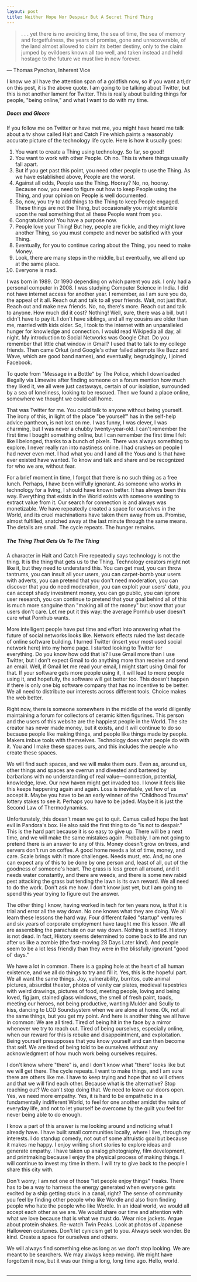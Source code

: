 ```yaml
---
layout: post
title: Neither Hope Nor Despair But A Secret Third Thing
---
```


<blockquote><p lang="en" dir="ltr">. . . yet there is no avoiding time, the sea of time, the sea of memory and forgetfulness, the years of promise, gone and unrecoverable, of the land almost allowed to claim its better destiny, only to the claim jumped by evildoers known all too well, and taken instead and held hostage to the future we must live in now forever.</p></blockquote>

 ―  Thomas Pynchon, Inherent Vice 

I know we all have the attention span of a goldfish now, so if you want a tl;dr on this post, it is the above quote. I am going to be talking about Twitter, but this is not another lament for Twitter. This is really about building things for people, "being online," and what I want to do with my time.

##### Doom and Gloom

If you follow me on Twitter or have met me, you might have heard me talk about a tv show called Halt and Catch Fire which paints a reasonably accurate picture of the technology life cycle. Here is how it usually goes:

1. You want to create a Thing using technology. So far, so good!
2. You want to work with other People. Oh no. This is where things usually fall apart.
3. But if you get past this point, you need other people to use the Thing. As we have established above, People are the worst.
4. Against all odds, People use the Thing. Hooray? No, no, hooray. Because now, you need to figure out how to keep People using the Thing, and your opinion on People is well documented.
5. So, now, you try to add things to the Thing to keep People engaged. These things are not the Thing, but occasionally you might stumble upon the real something that all these People want from you.
6. Congratulations! You have a purpose now.
7. People love your Thing! But hey, people are fickle, and they might love another Thing, so you must compete and never be satisfied with your Thing.
8. Eventually, for you to continue caring about the Thing, you need to make Money.
9. Look, there are many steps in the middle, but eventually, we all end up at the same place.
10. Everyone is mad.

I was born in 1989. Or 1990 depending on which parent you ask. I only had a personal computer in 2008. I was studying Computer Science in India. I did not have internet access for another year. I remember, as I am sure you do, the appeal of it all. Reach out and talk to all your friends. Wait, not just that. Reach out and make new friends. No, no, there's more. Reach out and talk to anyone. How much did it cost? Nothing! Well, sure, there was a bill, but I didn't have to pay it. I don't have siblings, and all my cousins are older than me, married with kids older. So, I took to the internet with an unparalleled hunger for knowledge and connection. I would read Wikipedia all day, all night. My introduction to Social Networks was Google Chat. Do you remember that little chat window in Gmail? I used that to talk to my college friends. Then came Orkut (and Google's other failed attempts like Buzz and Wave, which are good band names), and eventually, begrudgingly, I joined Facebook.

To quote from "Message in a Bottle" by The Police, which I downloaded illegally via Limewire after finding someone on a forum mention how much they liked it, we all were just castaways, certain of our isolation, surrounded by a sea of loneliness, looking to be rescued. Then we found a place online, somewhere we thought we could call home.

That was Twitter for me. You could talk to anyone without being yourself. The irony of this, in light of the place "be yourself" has in the self-help advice pantheon, is not lost on me. I was funny, I was clever, I was charming, but I was never a chubby twenty-year-old. I can't remember the first time I bought something online, but I can remember the first time I felt like I belonged, thanks to a bunch of pixels. There was always something to explore. I never really ran into nastiness online. I had crushes on people I had never even met. I had what you and I and all the Yous and Is that have ever existed have wanted. To know and talk and share and be recognized for who we are, without fear.

For a brief moment in time, I forgot that there is no such thing as a free lunch. Perhaps, I have been willfully ignorant. As someone who works in technology for a living, I should have known better. It has always been this way. Everything that exists in the World exists with someone wanting to extract value from it. Our search for connection is and always was monetizable. We have repeatedly created a space for ourselves in the World, and its cruel machinations have taken them away from us. Promise, almost fulfilled, snatched away at the last minute through the same means. The details are small. The cycle repeats. The hunger remains.

##### The Thing That Gets Us To The Thing

A character in Halt and Catch Fire repeatedly says technology is not the thing. It is the thing that gets us to the Thing. Technology creators might not like it, but they need to understand this. You can get mad, you can throw tantrums, you can insult all your users, you can carpet-bomb your users with adverts, you can pretend that you don't need moderation, you can discover that you do need moderation, you can exploit your users' data, you can accept shady investment money, you can go public, you can ignore user research, you can continue to pretend that your goal behind all of this is much more sanguine than "making all of the money" but know that your users don't care. Let me put it this way: the average Pornhub user doesn't care what Pornhub wants.

More intelligent people have put time and effort into answering what the future of social networks looks like. Network effects ruled the last decade of online software building. I turned Twitter (insert your most used social network here) into my home page. I started looking to Twitter for everything. Do you know how odd that is? I use Gmail more than I use Twitter, but I don't expect Gmail to do anything more than receive and send an email. Well, if Gmail let me read your email, I might start using Gmail for that. If your software gets more people using it, it will lead to more people using it, and hopefully, the software will get better too. This doesn't happen if there is only one big software company that has no incentive to be better. We all need to distribute our interests across different tools. Choice makes the web better.

Right now, there is someone somewhere in the middle of the world diligently maintaining a forum for collectors of ceramic kitten figurines. This person and the users of this website are the happiest people in the World. The site creator has never made money, but it exists, and it will continue to do so because people like making things, and people like things made by people. Makers imbue tools with themselves. Technology does what people do with it. You and I make these spaces ours, and this includes the people who create these spaces.

We will find such spaces, and we will make them ours. Even as, around us, other things and spaces are overrun and divested and bartered by barbarians with no understanding of real value—connection, potential, knowledge, love. Our new haven might get invaded too. I know it feels like this keeps happening again and again. Loss is inevitable, yet few of us accept it. Maybe you have to be an early winner of the "Childhood Trauma" lottery stakes to see it. Perhaps you have to be jaded. Maybe it is just the Second Law of Thermodynamics.

Unfortunately, this doesn't mean we get to quit. Camus called hope the last evil in Pandora's box. He also said the first thing to do "is not to despair." This is the hard part because it is so easy to give up. There will be a next time, and we will make the same mistakes again. Probably. I am not going to pretend there is an answer to any of this. Money doesn't grow on trees, and servers don't run on coffee. A good home needs a lot of time, money, and care. Scale brings with it more challenges. Needs must, etc. And, no one can expect any of this to be done by one person and, least of all, out of the goodness of someone's heart. The grass is less green all around, and it needs water constantly, and there are weeds, and there is some new rabid pest attacking the grass but tending the lawn is its own reward. We all need to do the work. Don't ask me how. I don't know just yet, but I am going to spend this year trying to figure out the answer.

The other thing I know, having worked in tech for ten years now, is that it is trial and error all the way down. No one knows what they are doing. We all learn these lessons the hard way. Four different failed "startup" ventures and six years of corporate employment have taught me this lesson. We all are assembling the parachute on our way down. Nothing is settled. History is not dead. In fact, History seems determined to come back to life and run after us like a zombie (the fast-moving 28 Days Later kind). And people seem to be a lot less friendly than they were in the blissfully ignorant "good ol' days."

We have a lot in common. There is a gaping hole at the heart of all human existence, and we all do things to try and fill it. Yes, this is the hopeful part. We all want the same things. Joy, vulnerability, burritos, cute animal pictures, absurdist theater, photos of vanity car plates, medieval tapestries with weird drawings, pictures of food, meeting people, loving and being loved, fig jam, stained glass windows, the smell of fresh paint, toads, meeting our heroes, not being productive, wanting Mulder and Scully to kiss, dancing to LCD Soundsystem when we are alone at home. Ok, not all the same things, but you get my point. And here is another thing we all have in common: We are all tired. Tired of being hit in the face by a mirror whenever we try to reach out. Tired of being ourselves, especially online, when our reward for this is rebuke and disappointment, and exploitation. Being yourself presupposes that you know yourself and can then become that self. We are tired of being told to be ourselves without any acknowledgment of how much work being ourselves requires.

I don't know where "there" is, and I don't know what "there" looks like but we will get there. The cycle repeats. I want to make things, and I am sure there are others like me. I have to keep trying and hope that so will others and that we will find each other. Because what is the alternative? Stop reaching out? We can't stop doing that. We need to leave our doors open. Yes, we need more empathy. Yes, it is hard to be empathetic in a fundamentally indifferent World, to feel for one another amidst the ruins of everyday life, and not to let yourself be overcome by the guilt you feel for never being able to do enough.

I know a part of this answer is me looking around and noticing what I already have. I have built small communities locally, where I live, through my interests. I do standup comedy, not out of some altruistic goal but because it makes me happy. I enjoy writing short stories to explore ideas and generate empathy. I have taken up analog photography, film development, and printmaking because I enjoy the physical process of making things. I will continue to invest my time in them. I will try to give back to the people I share this city with.

Don't worry; I am not one of those "let people enjoy things" freaks. There has to be a way to harness the energy generated when everyone gets excited by a ship getting stuck in a canal, right? The sense of community you feel by finding other people who like Wordle and also from finding people who hate the people who like Wordle. In an ideal world, we would all accept each other as we are. We would share our time and attention with what we love because that is what we must do. Wear nice jackets. Argue about protein shakes. Re-watch Twin Peaks. Look at photos of Japanese Halloween costumes. Don't let cynicism get to you. Always seek wonder. Be kind. Create a space for ourselves and others.

We will always find something else as long as we don't stop looking. We are meant to be searchers. We may always keep moving. We might have forgotten it now, but it was our thing a long, long time ago. Hello, world.
<br/><br/>

---
